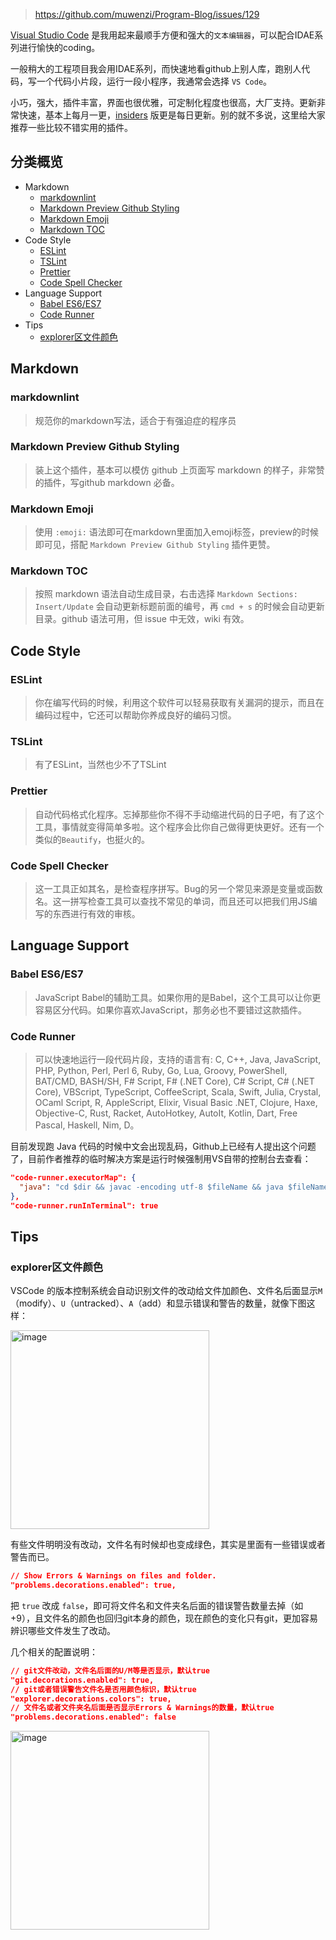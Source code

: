 > https://github.com/muwenzi/Program-Blog/issues/129

[Visual Studio Code](https://code.visualstudio.com/) 是我用起来最顺手方便和强大的`文本编辑器`，可以配合IDAE系列进行愉快的coding。

一般稍大的工程项目我会用IDAE系列，而快速地看github上别人库，跑别人代码，写一个代码小片段，运行一段小程序，我通常会选择 `VS Code`。

小巧，强大，插件丰富，界面也很优雅，可定制化程度也很高，大厂支持。更新非常快速，基本上每月一更，[insiders](https://code.visualstudio.com/insiders/) 版更是每日更新。别的就不多说，这里给大家推荐一些比较不错实用的插件。

## 分类概览

- Markdown
  - [markdownlint](#markdownlint)
  - [Markdown Preview Github Styling](#markdown-preview-github-styling)
  - [Markdown Emoji](#markdown-emoji)
  - [Markdown TOC](#markdown-toc)
- Code Style
  - [ESLint](#eslint)
  - [TSLint](#tslint)
  - [Prettier](#prettier)
  - [Code Spell Checker](#code-spell-checker)
- Language Support
  - [Babel ES6/ES7](#babel-es6-es7)
  - [Code Runner](#code-runner)
- Tips
  - [explorer区文件颜色](#explorer-file-color)

## Markdown

<h3 id="markdownlint">markdownlint</h3>

> 规范你的markdown写法，适合于有强迫症的程序员

<h3 id="markdown-preview-github-styling">Markdown Preview Github Styling</h3>

> 装上这个插件，基本可以模仿 github 上页面写 markdown 的样子，非常赞的插件，写github markdown 必备。

<h3 id="markdown-emoji">Markdown Emoji</h3>

> 使用 `:emoji:` 语法即可在markdown里面加入emoji标签，preview的时候即可见，搭配 `Markdown Preview Github Styling` 插件更赞。

<h3 id="markdown-toc">Markdown TOC</h3>

> 按照 markdown 语法自动生成目录，右击选择 `Markdown Sections: Insert/Update` 会自动更新标题前面的编号，再 `cmd + s` 的时候会自动更新目录。github 语法可用，但 issue 中无效，wiki 有效。

## Code Style

<h3 id="eslint">ESLint</h3>

>你在编写代码的时候，利用这个软件可以轻易获取有关漏洞的提示，而且在编码过程中，它还可以帮助你养成良好的编码习惯。

<h3 id="tslint">TSLint</h3>

>有了ESLint，当然也少不了TSLint

<h3 id="prettier">Prettier</h3>

> 自动代码格式化程序。忘掉那些你不得不手动缩进代码的日子吧，有了这个工具，事情就变得简单多啦。这个程序会比你自己做得更快更好。还有一个类似的`Beautify`，也挺火的。

<h3 id="code-spell-checker">Code Spell Checker</h3>

> 这一工具正如其名，是检查程序拼写。Bug的另一个常见来源是变量或函数名。这一拼写检查工具可以查找不常见的单词，而且还可以把我们用JS编写的东西进行有效的审核。

## Language Support

<h3 id="babel-es6-es7">Babel ES6/ES7</h3>

> JavaScript Babel的辅助工具。如果你用的是Babel，这个工具可以让你更容易区分代码。如果你喜欢JavaScript，那务必也不要错过这款插件。

<h3 id="code-runner">Code Runner</h3>

> 可以快速地运行一段代码片段，支持的语言有: C, C++, Java, JavaScript, PHP, Python, Perl, Perl 6, Ruby, Go, Lua, Groovy, PowerShell, BAT/CMD, BASH/SH, F# Script, F# (.NET Core), C# Script, C# (.NET Core), VBScript, TypeScript, CoffeeScript, Scala, Swift, Julia, Crystal, OCaml Script, R, AppleScript, Elixir, Visual Basic .NET, Clojure, Haxe, Objective-C, Rust, Racket, AutoHotkey, AutoIt, Kotlin, Dart, Free Pascal, Haskell, Nim, D。

目前发现跑 Java 代码的时候中文会出现乱码，Github上已经有人提出这个问题了，目前作者推荐的临时解决方案是运行时候强制用VS自带的控制台去查看：

```json
"code-runner.executorMap": {
  "java": "cd $dir && javac -encoding utf-8 $fileName && java $fileNameWithoutExt"
},
"code-runner.runInTerminal": true
```

## Tips

<h3 id="explorer-file-color">explorer区文件颜色</h3>

VSCode 的版本控制系统会自动识别文件的改动给文件加颜色、文件名后面显示`M`（modify）、`U`（untracked）、`A`（add）和显示错误和警告的数量，就像下图这样：

<img width="318" alt="image" src="https://user-images.githubusercontent.com/12554487/41210381-dbf40f60-6d63-11e8-8cba-dd219e392575.png">

有些文件明明没有改动，文件名有时候却也变成绿色，其实是里面有一些错误或者警告而已。

```json
// Show Errors & Warnings on files and folder.
"problems.decorations.enabled": true,
```

把 `true` 改成 `false`，即可将文件名和文件夹名后面的错误警告数量去掉（如+9），且文件名的颜色也回归git本身的颜色，现在颜色的变化只有git，更加容易辨识哪些文件发生了改动。

几个相关的配置说明：

```json
// git文件改动，文件名后面的U/M等是否显示，默认true
"git.decorations.enabled": true,
// git或者错误警告文件名是否用颜色标识，默认true
"explorer.decorations.colors": true,
// 文件名或者文件夹名后面是否显示Errors & Warnings的数量，默认true
"problems.decorations.enabled": false
```

<img width="318" alt="image" src="https://user-images.githubusercontent.com/12554487/41210327-95c6f85e-6d63-11e8-8516-d0e8894a7ea4.png">
